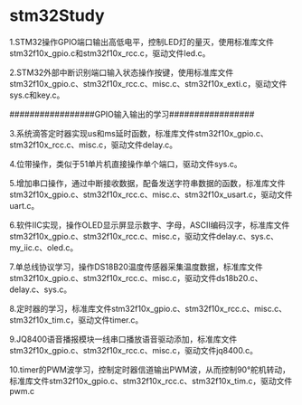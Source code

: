 # stm32Study

1.STM32操作GPIO端口输出高低电平，控制LED灯的量灭，使用标准库文件stm32f10x_gpio.c和stm32f10x_rcc.c，驱动文件led.c。

2.STM32外部中断识别端口输入状态操作按键，使用标准库文件stm32f10x_gpio.c、stm32f10x_rcc.c、misc.c、stm32f10x_exti.c，驱动文件sys.c和key.c。

#################GPIO输入输出的学习#################

3.系统滴答定时器实现us和ms延时函数，标准库文件stm32f10x_gpio.c、stm32f10x_rcc.c、misc.c，驱动文件delay.c。

4.位带操作，类似于51单片机直接操作单个端口，驱动文件sys.c。

5.增加串口操作，通过中断接收数据，配备发送字符串数据的函数，标准库文件stm32f10x_gpio.c、stm32f10x_rcc.c、misc.c、stm32f10x_usart.c，驱动文件uart.c。

6.软件IIC实现，操作OLED显示屏显示数字、字母，ASCII编码汉字，标准库文件stm32f10x_gpio.c、stm32f10x_rcc.c、misc.c，驱动文件delay.c、sys.c、my_iic.c、oled.c。

7.单总线协议学习，操作DS18B20温度传感器采集温度数据，标准库文件stm32f10x_gpio.c、stm32f10x_rcc.c、misc.c，驱动文件ds18b20.c、delay.c、sys.c。

8.定时器的学习，标准库文件stm32f10x_gpio.c、stm32f10x_rcc.c、misc.c、stm32f10x_tim.c，驱动文件timer.c。

9.JQ8400语音播报模块一线串口播放语音驱动添加，标准库文件stm32f10x_gpio.c、stm32f10x_rcc.c、misc.c，驱动文件jq8400.c。

10.timer的PWM波学习，控制定时器信道输出PWM波，从而控制90°舵机转动，标准库文件stm32f10x_gpio.c、stm32f10x_rcc.c、stm32f10x_tim.c，驱动文件pwm.c